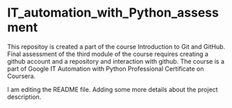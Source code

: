 # IT_automation_with_Python_assessment
This repositoy is created a part of the course Introduction to Git and GitHub. Final assessment of the third module of the course requires creating a github account and a repository and interaction with github. The course is a part of Google IT Automation with Python Professional Certificate on Coursera.

I am editing the README file. Adding some more details about the project description.
